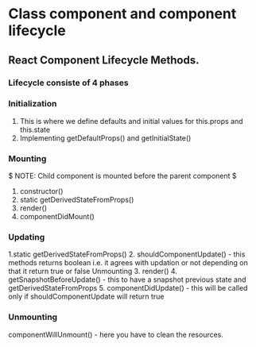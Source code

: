 # Class component and component lifecycle

## React Component Lifecycle Methods.

### Lifecycle consiste of 4 phases

### Initialization
1. This is where we define defaults and initial values for this.props and this.state
2. Implementing getDefaultProps() and getInitialState()

### Mounting
$ NOTE: Child component is mounted before the parent component $
1. constructor()
2. static getDerivedStateFromProps()
3. render()
4. componentDidMount()

### Updating
1.static getDerivedStateFromProps()
2. shouldComponentUpdate() - this methods returns boolean i.e. it agrees with updation 
or not depending on that it return true or false
Unmounting
3. render()
4. getSnapshotBeforeUpdate() - this to have a snapshot previous state and getDerivedStateFromProps
5. componentDidUpdate() - this will be called only if shouldComponentUpdate will return
true

### Unmounting 
componentWillUnmount() - here you have to clean the resources.







